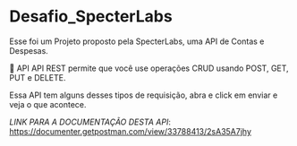 # Desafio_SpecterLabs

Esse foi um Projeto proposto pela SpecterLabs, uma API de Contas e Despesas.

🚀 API
API REST permite que você use operações CRUD usando POST, GET, PUT e DELETE.

Essa API tem alguns desses tipos de requisição, abra e click em enviar e veja o que acontece.



*LINK PARA A DOCUMENTAÇÃO DESTA API*: https://documenter.getpostman.com/view/33788413/2sA35A7jhy

